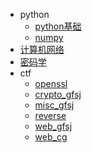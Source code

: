 * python
  * [python基础](./python/python.md)
  * [numpy](./python/numpy.md)
* [计算机网络](./computer_network/计算机网络.md)
* [密码学](./cryption/密码学导论.md)
* ctf
  * [openssl](./ctf/openssl.md)
  * [crypto_gfsj](./ctf/write_up/crypto_gfsj.md)
  * [misc_gfsj](./ctf/write_up/misc_gfsj.md)
  * [reverse](./ctf/write_up/Reverse.md)
  * [web_gfsj](./ctf/write_up/web_wp_gfsj.md)
  * [web_cg](./ctf/write_up/web_writeup.md)
